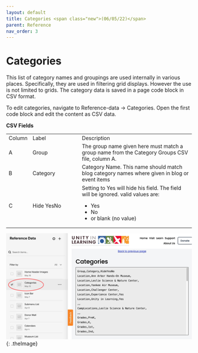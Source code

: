 ```yaml
---
layout: default
title: Categories <span class="new">(06/05/22)</span>
parent: Reference
nav_order: 3
---
```


# Categories

This list of category names and groupings are used internally in various places.  Specifically, they are used in filtering grid displays.   However the use is not
limited to grids.  The category data is saved in a page code block in CSV format.

To edit categories, navigate to Reference-data -> Categories.  Open the first code
block and edit the content as CSV data.

**CSV Fields**

<table class="ws-table-all notranslate">
  <tbody>
    <tr class="tableTop">
    <td style="width:20px">Column</td>
    <td style="width:120px">Label</td>
    <td>Description</td>
    </tr>
    <tr>
    <td>A</td>
    <td>Group</td>
    <td>The group name given here must match a group name from the Category Groups CSV
      file, column A.
     </td>
  </tr>
  <tr>
    <td>B</td>
    <td>Category</td>
    <td>Category Name.  This name should match blog category names where given
    in blog or event items</td>
  </tr>
  <tr>
    <td>C</td>
    <td>Hide YesNo</td>
    <td>Setting to Yes will hide his field.  The field will be ignored.
    valid values are:
      <ul><li>Yes</li>
        <li>No</li>
        <li>or blank (no value)</li>
      </ul>
    </td></td>
  </tr>
  </tbody>
</table>

![Alt Categories](../../assets/images/referencecategories.jpg "Categories"){: .theImage}
